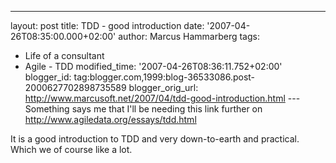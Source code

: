 ---
layout: post
title: TDD - good introduction
date: '2007-04-26T08:35:00.000+02:00'
author: Marcus Hammarberg
tags:
  - Life of a consultant
   - Agile - TDD
modified_time: '2007-04-26T08:36:11.752+02:00'
blogger_id: tag:blogger.com,1999:blog-36533086.post-2000627702898735589
blogger_orig_url: http://www.marcusoft.net/2007/04/tdd-good-introduction.html ---
Something says me that I'll be needing this link further on
<http://www.agiledata.org/essays/tdd.html>

It is a good introduction to TDD and very down-to-earth and practical.
Which we of course like a lot.
